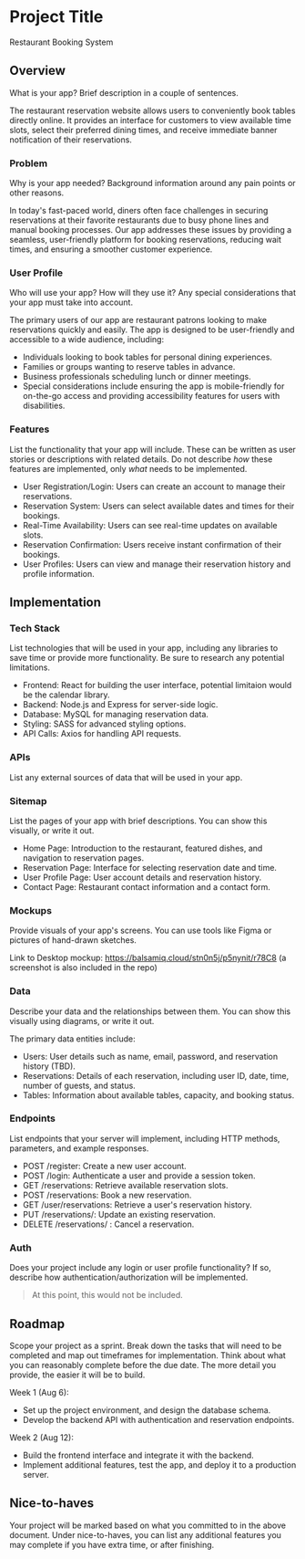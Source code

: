 # Project Title
Restaurant Booking System

## Overview

What is your app? Brief description in a couple of sentences.

The restaurant reservation website allows users to conveniently book tables directly online. It provides an interface for customers to view available time slots, select their preferred dining times, and receive immediate banner notification of their reservations.

### Problem

Why is your app needed? Background information around any pain points or other reasons.

In today's fast-paced world, diners often face challenges in securing reservations at their favorite restaurants due to busy phone lines and manual booking processes. Our app addresses these issues by providing a seamless, user-friendly platform for booking reservations, reducing wait times, and ensuring a smoother customer experience. 

### User Profile

Who will use your app? How will they use it? Any special considerations that your app must take into account.

The primary users of our app are restaurant patrons looking to make reservations quickly and easily. The app is designed to be user-friendly and accessible to a wide audience, including:
* Individuals looking to book tables for personal dining experiences.
* Families or groups wanting to reserve tables in advance.
* Business professionals scheduling lunch or dinner meetings.
* Special considerations include ensuring the app is mobile-friendly for on-the-go access and providing accessibility features for users with disabilities.

### Features

List the functionality that your app will include. These can be written as user stories or descriptions with related details. Do not describe _how_ these features are implemented, only _what_ needs to be implemented.

* User Registration/Login: Users can create an account to manage their reservations.
* Reservation System: Users can select available dates and times for their bookings.
* Real-Time Availability: Users can see real-time updates on available slots.
* Reservation Confirmation: Users receive instant confirmation of their bookings.
* User Profiles: Users can view and manage their reservation history and profile information.

## Implementation

### Tech Stack

List technologies that will be used in your app, including any libraries to save time or provide more functionality. Be sure to research any potential limitations.

* Frontend: React for building the user interface, potential limitaion would be the calendar library.
* Backend: Node.js and Express for server-side logic.
* Database: MySQL for managing reservation data.
* Styling: SASS for advanced styling options.
* API Calls: Axios for handling API requests.

### APIs

List any external sources of data that will be used in your app.


### Sitemap

List the pages of your app with brief descriptions. You can show this visually, or write it out.

* Home Page: Introduction to the restaurant, featured dishes, and navigation to reservation pages.
* Reservation Page: Interface for selecting reservation date and time.
* User Profile Page: User account details and reservation history.
* Contact Page: Restaurant contact information and a contact form.


### Mockups

Provide visuals of your app's screens. You can use tools like Figma or pictures of hand-drawn sketches.

Link to Desktop mockup: https://balsamiq.cloud/stn0n5j/p5nynit/r78C8 (a screenshot is also included in the repo)

### Data

Describe your data and the relationships between them. You can show this visually using diagrams, or write it out. 

The primary data entities include:

* Users: User details such as name, email, password, and reservation history (TBD).
* Reservations: Details of each reservation, including user ID, date, time, number of guests, and status.
* Tables: Information about available tables, capacity, and booking status.

### Endpoints

List endpoints that your server will implement, including HTTP methods, parameters, and example responses.

* POST /register: Create a new user account.
* POST /login: Authenticate a user and provide a session token.
* GET /reservations: Retrieve available reservation slots.
* POST /reservations: Book a new reservation.
* GET /user/reservations: Retrieve a user's reservation history.
* PUT /reservations/: Update an existing reservation.
* DELETE /reservations/ : Cancel a reservation.

### Auth

Does your project include any login or user profile functionality? If so, describe how authentication/authorization will be implemented.

> At this point, this would not be included.

## Roadmap

Scope your project as a sprint. Break down the tasks that will need to be completed and map out timeframes for implementation. Think about what you can reasonably complete before the due date. The more detail you provide, the easier it will be to build.

Week 1 (Aug 6): 
* Set up the project environment, and design the database schema.
* Develop the backend API with authentication and reservation endpoints.

Week 2 (Aug 12): 
* Build the frontend interface and integrate it with the backend.
* Implement additional features, test the app, and deploy it to a production server.

## Nice-to-haves

Your project will be marked based on what you committed to in the above document. Under nice-to-haves, you can list any additional features you may complete if you have extra time, or after finishing.
